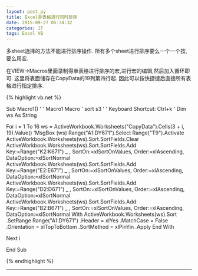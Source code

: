 ```yaml
---
layout: post_py
title: Excel多表格进行同时排序
date: 2015-09-27 05:34:32
categories: IT
tags: Excel VB
---
```


多sheet选择的方法不能进行排序操作. 所有多个sheet进行排序要么一个一个按, 要么用宏.

在VIEW->Macros里面录制得单表格进行排序的宏,进行宏的编辑,然后加入循环即可. 这里将表面储存在CopyData的19列第四行起. 因此可以按快捷键后直接所有表格进行指定排序.

{% highlight vb.net %}

Sub Macro1()
'
' Macro1 Macro
' sort s3
'
' Keyboard Shortcut: Ctrl+k
'
Dim ws As String

For i = 1 To 16
	ws = ActiveWorkbook.Worksheets("CopyData").Cells(3 + i, 19).Value()
	'MsgBox (ws)
    Range("A1:DY671").Select
    Range("T9").Activate
    ActiveWorkbook.Worksheets(ws).Sort.SortFields.Clear
    ActiveWorkbook.Worksheets(ws).Sort.SortFields.Add Key:=Range("K2:K671") _
        , SortOn:=xlSortOnValues, Order:=xlAscending, DataOption:=xlSortNormal
    ActiveWorkbook.Worksheets(ws).Sort.SortFields.Add Key:=Range("E2:E671") _
        , SortOn:=xlSortOnValues, Order:=xlAscending, DataOption:=xlSortNormal
    ActiveWorkbook.Worksheets(ws).Sort.SortFields.Add Key:=Range("D2:D671") _
        , SortOn:=xlSortOnValues, Order:=xlAscending, DataOption:=xlSortNormal
    ActiveWorkbook.Worksheets(ws).Sort.SortFields.Add Key:=Range("B2:B671") _
        , SortOn:=xlSortOnValues, Order:=xlAscending, DataOption:=xlSortNormal
    With ActiveWorkbook.Worksheets(ws).Sort
        .SetRange Range("A1:DY671")
        .Header = xlYes
        .MatchCase = False
        .Orientation = xlTopToBottom
        .SortMethod = xlPinYin
        .Apply
    End With

Next i

End Sub

{% endhighlight %}


------
